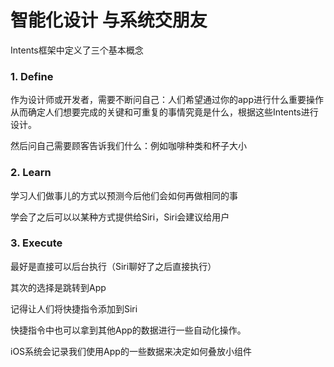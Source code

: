 # 智能化设计 与系统交朋友

Intents框架中定义了三个基本概念

### 1. Define

作为设计师或开发者，需要不断问自己：人们希望通过你的app进行什么重要操作从而确定人们想要完成的关键和可重复的事情究竟是什么，根据这些Intents进行设计。

 然后问自己需要顾客告诉我们什么：例如咖啡种类和杯子大小

### 2. Learn

学习人们做事儿的方式以预测今后他们会如何再做相同的事

学会了之后可以以某种方式提供给Siri，Siri会建议给用户

### 3. Execute

最好是直接可以后台执行（Siri聊好了之后直接执行）

其次的选择是跳转到App



记得让人们将快捷指令添加到Siri

快捷指令中也可以拿到其他App的数据进行一些自动化操作。

iOS系统会记录我们使用App的一些数据来决定如何叠放小组件